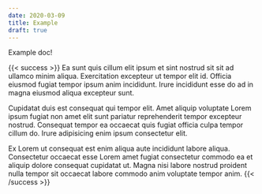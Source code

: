 ```yaml
---
date: 2020-03-09
title: Example
draft: true
---
```


Example doc!

{{< success >}}
Ea sunt quis cillum elit ipsum et sint nostrud sit sit ad ullamco minim aliqua. Exercitation excepteur ut tempor elit id. Officia eiusmod fugiat tempor ipsum anim incididunt. Irure incididunt esse do ad in magna eiusmod aliqua excepteur sunt.

Cupidatat duis est consequat qui tempor elit. Amet aliquip voluptate Lorem ipsum fugiat non amet elit sunt pariatur reprehenderit tempor excepteur nostrud. Consequat tempor ea occaecat quis fugiat officia culpa tempor cillum do. Irure adipisicing enim ipsum consectetur elit.

Ex Lorem ut consequat est enim aliqua aute incididunt labore aliqua. Consectetur occaecat esse Lorem amet fugiat consectetur commodo ea et aliquip dolore consequat cupidatat ut. Magna nisi labore nostrud proident nulla tempor sit occaecat labore commodo anim voluptate tempor anim.
{{< /success >}}